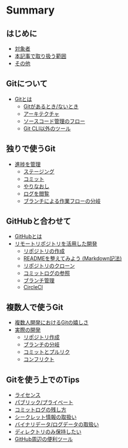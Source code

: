# Summary

## はじめに

* [対象者](README.md#対象者)
* [本記事で取り扱う範囲](README.md#本記事で取り扱う範囲)
* [その他](README.md#その他)

## Gitについて

* [Gitとは]()
  * [Gitがあるとき/ないとき]()
  * [アーキテクチャ]()
  * [ソースコード管理のフロー]()
  * [Git CLI以外のツール]()

## 独りで使うGit

* [進捗を管理]()
  * [ステージング]()
  * [コミット]()
  * [やりなおし]()
  * [ログを閲覧]()
  * [ブランチによる作業フローの分岐]()

## GitHubと合わせて

* [GitHubとは]()
* [リモートリポジトリを活用した開発]()
  * [リポジトリの作成]()
  * [READMEを整えてみよう (Markdown記法)]()
  * [リポジトリのクローン]()
  * [コミットログの参照]()
  * [ブランチ管理]()
  * [CircleCI]()

## 複数人で使うGit

* [複数人開発におけるGitの嬉しさ]()
* [実際の開発]()
  * [リポジトリ作成]()
  * [ブランチの分岐]()
  * [コミットとプルリク]()
  * [コンフリクト]()

## Gitを使う上でのTips

* [ライセンス]()
* [パブリック/プライベート]()
* [コミットログの残し方]()
* [シークレット情報の取扱い]()
* [バイナリデータ/ログデータの取扱い]()
* [ディレクトリのみ保持したい]()
* [GitHub周辺の便利ツール]()

